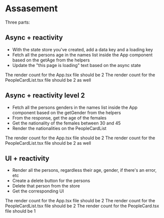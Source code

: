 # Assasement

Three parts:

## Async + reactivity

- With the state store you've created, add a data key and a loading key
- Fetch all the persons age in the names list inside the App component based on the getAge from the helpers
- Update the "this page is loading" text based on the async state

The render count for the App.tsx file should be 2
The render count for the PeopleCardList.tsx file should be 2 as well

## Async + reactivity level 2

- Fetch all the persons genders in the names list inside the App component based on the getGender from the helpers
- From the response, get the age of the females
- Get the nationality of the females between 30 and 45
- Render the nationalities on the PeopleCardList

The render count for the App.tsx file should be 2
The render count for the PeopleCardList.tsx file should be 2 as well

## UI + reactivity

- Render all the persons, regardless their age, gender, if there's an error, etc
- Create a delete button for the persons
- Delete that person from the store
- Get the corresponding UI

The render count for the App.tsx file should be 2
The render count for the PeopleCardList.tsx file should be 2
The render count for the PeopleCard.tsx file should be 1
